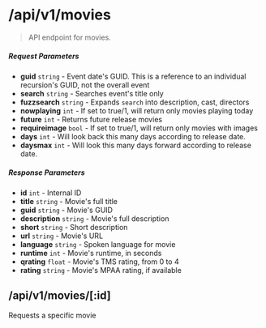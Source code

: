# /api/v1/movies

> API endpoint for movies.

##### Request Parameters
- **guid** ```string``` - Event date's GUID.  This is a reference to an individual recursion's GUID, not the overall event
- **search** ```string``` - Searches event's title only
- **fuzzsearch** ```string``` - Expands ```search``` into description, cast, directors
- **nowplaying** ```int``` - If set to true/1, will return only movies playing today
- **future** ```int``` - Returns future release movies
- **requireimage** ```bool``` - If set to true/1, will return only movies with images
- **days** ```int``` - Will look back this many days according to release date.
- **daysmax** ```int``` - Will look this many days forward according to release date.

##### Response Parameters
- **id** ```int``` - Internal ID
- **title** ```string``` - Movie's full title
- **guid** ```string``` - Movie's GUID
- **description** ```string``` - Movie's full description
- **short** ```string``` - Short description
- **url** ```string``` - Movie's URL
- **language** ```string``` - Spoken language for movie
- **runtime** ```int``` - Movie's runtime, in seconds
- **qrating** ```float``` - Movie's TMS rating, from 0 to 4
- **rating** ```string``` - Movie's MPAA rating, if available

## /api/v1/movies/[:id]
Requests a specific movie

